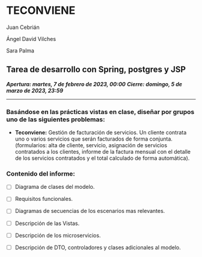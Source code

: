 # TECONVIENE
Juan Cebrián

Ángel David Vilches

Sara Palma

## Tarea de desarrollo con Spring, postgres y JSP
***Apertura: martes, 7 de febrero de 2023, 00:00***
***Cierre: domingo, 5 de marzo de 2023, 23:59***

---

### Basándose en las prácticas vistas en clase, diseñar por grupos uno de las siguientes problemas:

- **Teconviene:** Gestión de facturación de servicios. Un cliente contrata uno o varios servicios que serán facturados de forma conjunta. (formularios: alta de cliente, servicio, asignación de servicios contratados a los clientes, informe de la factura mensual con el detalle de los servicios contratados y el total calculado de forma automática).

### Contenido del informe:

- [ ] Diagrama de clases del modelo.

- [ ] Requisitos funcionales.

- [ ] Diagramas de secuencias de los escenarios mas relevantes.

- [ ] Descripción de las Vistas.

- [ ] Descripción de los microservicios.

- [ ] Descripción de DTO, controladores y clases adicionales al modelo.
